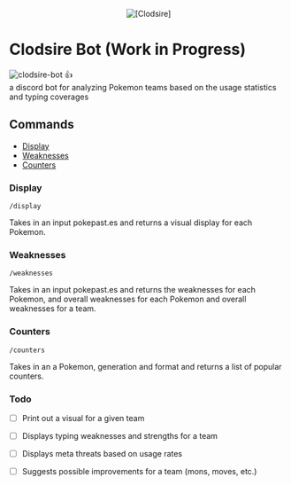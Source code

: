 <p align="center">
    <img alt="[Clodsire]" src="https://editors.dexerto.com/wp-content/uploads/2022/11/13/clodsire-and-wooper-1024x576.jpg">
</p>

# Clodsire Bot (Work in Progress)

<img src="https://cdn.discordapp.com/attachments/912584888148975666/1047806076315254884/image.png" 
alt="clodsire-bot" border="0"> :thumbsup: <br>
a discord bot for analyzing Pokemon teams based on the usage statistics and typing coverages

## Commands
* [Display](#display)
* [Weaknesses](#weaknesses)
* [Counters](#counters)

### Display
```/display```

Takes in an input pokepast.es and returns a visual display for each Pokemon.

### Weaknesses
```/weaknesses```

Takes in an input pokepast.es and returns the weaknesses for each Pokemon, and overall weaknesses for each Pokemon and overall weaknesses for a team.

### Counters
```/counters```

Takes in an a Pokemon, generation and format and returns a list of popular counters.


### Todo

-   [ ] Print out a visual for a given team
-   [ ] Displays typing weaknesses and strengths for a team
-   [ ] Displays meta threats based on usage rates
-   [ ] Suggests possible improvements for a team (mons, moves, etc.)



